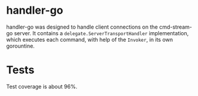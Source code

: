# handler-go
handler-go was designed to handle client connections on the cmd-stream-go 
server. It contains a `delegate.ServerTransportHandler` implementation, which
executes each command, with help of the `Invoker`, in its own gorountine.

# Tests
Test coverage is about 96%.